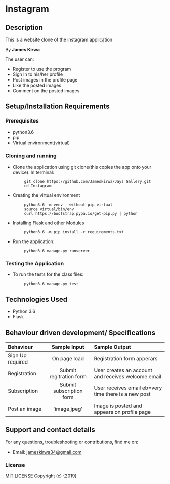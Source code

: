 # Instagram

## Description

 This is a website clone of the instagram application

 By **James Kirwa**

The user can:

- Register to use the program
- Sign In to his/her profile
- Post images in the profile page
- Like the posted images
- Comment on the posted images

## Setup/Installation Requirements

### Prerequisites

- python3.6
- pip
- Virtual environment(virtual)

### Cloning and running

- Clone the application using git clone(this copies the app onto your device). In terminal:

           git clone https://github.com/Jameskirwa/Jays Gallery.git
           cd Instagram

- Creating the virtual environment

           python3.6 -m venv --without-pip virtual
           source virtual/bin/env
           curl https://bootstrap.pypa.io/get-pip.py | python

- Installing Flask and other Modules

           python3.6 -m pip install -r requirements.txt

- Run the application:

           python3.6 manage.py runserver

### Testing the Application

- To run the tests for the class files:

           python3.6 manage.py test

## Technologies Used

- Python 3.6
- Flask

## Behaviour driven development/ Specifications

| Behaviour               |       Sample Input       | Sample Output                                        |
| :---------------------- | :----------------------: | :--------------------------------------------------- |
| Sign Up required    |       On page load       | Registration form apperars                 |
| Registration            | Submit regitration form  | User creates an account and receives welcome email   |
| Subscription            | Submit subscription form | User receives email eb=very time there is a new post |
| Post an image          | 'image.jpeg' | Image is posted and appears on profile page |

## Support and contact details

For any questions, troubleshooting or contributions, find me on:

- Email: jameskirwa34@gmail.com

### License

[MIT LICENSE](https://github.com/Jameskirwa/Instagram/blob/master/license)
Copyright (c) {2019}
